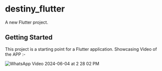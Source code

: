 # destiny_flutter

A new Flutter project.

## Getting Started

This project is a starting point for a Flutter application.
Showcasing Video of the APP :- 


![WhatsApp Video 2024-06-04 at 2 28 02 PM](https://github.com/Aspharier/destiny_flutter/assets/113495930/3804a92f-08c0-4ab4-b490-d2277ab9f548)



